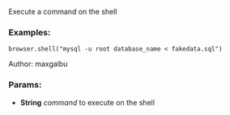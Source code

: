 

<!-- Start es6/commands/shell.js -->

Execute a command on the shell
### Examples:

    browser.shell("mysql -u root database_name < fakedata.sql")

Author: maxgalbu

### Params:

* **String** *command* to execute on the shell

<!-- End es6/commands/shell.js -->

